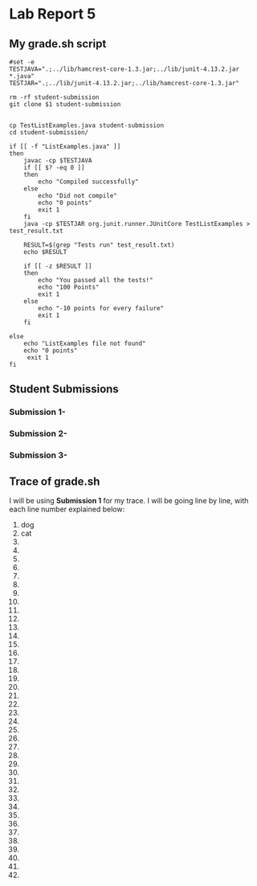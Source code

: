 # Lab Report 5

## My grade.sh script
```
#set -e
TESTJAVA=".;../lib/hamcrest-core-1.3.jar;../lib/junit-4.13.2.jar *.java"
TESTJAR=".;../lib/junit-4.13.2.jar;../lib/hamcrest-core-1.3.jar"

rm -rf student-submission
git clone $1 student-submission


cp TestListExamples.java student-submission
cd student-submission/

if [[ -f "ListExamples.java" ]]
then 
    javac -cp $TESTJAVA 
    if [[ $? -eq 0 ]]
    then
        echo "Compiled successfully"
    else 
        echo "Did not compile"
        echo "0 points"
        exit 1
    fi
    java -cp $TESTJAR org.junit.runner.JUnitCore TestListExamples > test_result.txt

    RESULT=$(grep "Tests run" test_result.txt)
    echo $RESULT

    if [[ -z $RESULT ]]
    then
        echo "You passed all the tests!"
        echo "100 Points"
        exit 1
    else
        echo "-10 points for every failure"
        exit 1
    fi

else
    echo "ListExamples file not found"
    echo "0 points"
     exit 1
fi
```

## Student Submissions

### Submission 1- 

### Submission 2- 

### Submission 3- 

## Trace of grade.sh
I will be using **Submission 1** for my trace. I will be going line by line, with each line number explained below:
1.  dog
2. cat
3.
4.
5.
6.
7.
8.
9.
10.
11.
12.
13.
14.
15.
16.
17.
18.
19.
20.
21.
22.
23.
24.
25.
26.
27.
28.
29.
30.
31.
32.
33.
34.
35.
36.
37.
38.
39.
40.
41.
42.
